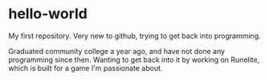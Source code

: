 # hello-world
My first repository. Very new to github, trying to get back into programming. 

Graduated community college a year ago, and have not done any programming since then. Wanting to get back into it by working on Runelite, which is built for a game I'm passionate about.
